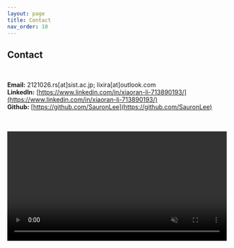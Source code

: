 ```yaml
---
layout: page
title: Contact
nav_order: 10
---
```



## Contact

<br>

**Email:** 2121026.rs[at]sist.ac.jp; lixira[at]outlook.com  
**LinkedIn:** [https://www.linkedin.com/in/xiaoran-li-713890193/](https://www.linkedin.com/in/xiaoran-li-713890193/)  
**Github:** [https://github.com/SauronLee](https://github.com/SauronLee)

<br>
<br>

<video muted autoplay playsinline loop style="width:100%">
    <source src="../images/top_video.mp4" type="video/mp4" />
</video>